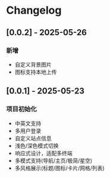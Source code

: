 # Changelog

## [0.0.2] - 2025-05-26
### 新增
- 自定义背景图片
- 图标支持本地上传

## [0.0.1] - 2025-05-23
### 项目初始化
- 中英文支持
- 多用户登录
- 自定义站点信息
- 浅色/深色模式切换
- 响应式设计，适配多终端
- 多模式支持(导航/主页/极简/星空)
- 多风格展示(标题/图标/卡片/网格/列表)